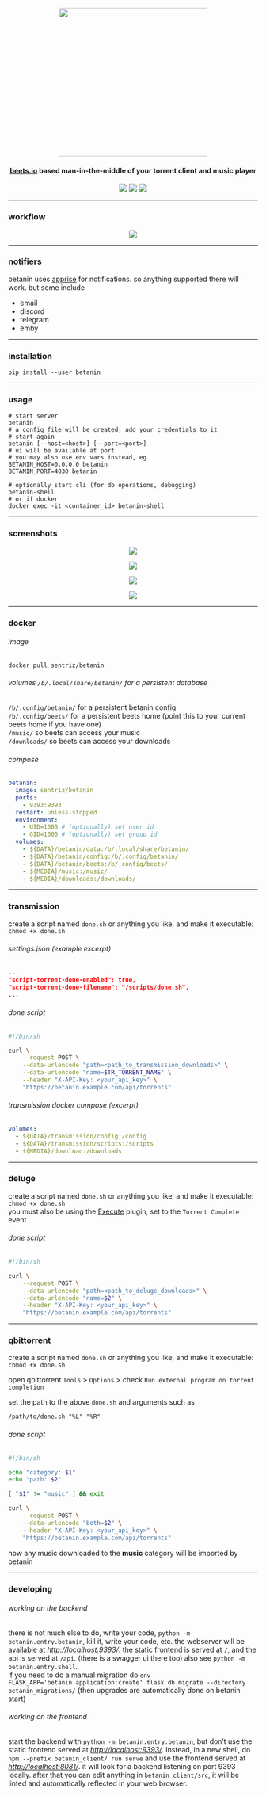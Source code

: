 <p align="center">
<img width="300" src="https://github.com/sentriz/betanin/raw/master/.github/logo.png">
</p>
<h4 align="center">
<a href="http://beets.io/">beets.io</a> based man-in-the-middle of your
torrent client and music player
</h4>
<p align="center">
<a href="http://hub.docker.com/r/sentriz/betanin"><img src="https://img.shields.io/docker/pulls/sentriz/betanin.svg"></a>
<img src="https://img.shields.io/github/issues/sentriz/betanin.svg">
<img src="https://img.shields.io/github/issues-pr/sentriz/betanin.svg">
</p>
<hr>

### workflow

<p align="center">
<img src="https://github.com/sentriz/betanin/raw/master/.github/flow.png">
</p>
<hr>

### notifiers

betanin uses [apprise](https://github.com/caronc/apprise) for
notifications. so anything supported there will work. but some include

- email
- discord
- telegram
- emby

<hr>

### installation

```shell
pip install --user betanin
```

<hr>

### usage

```shell
# start server
betanin
# a config file will be created, add your credentials to it
# start again
betanin [--host=<host>] [--port=<port>]
# ui will be available at port
# you may also use env vars instead, eg
BETANIN_HOST=0.0.0.0 betanin
BETANIN_PORT=4030 betanin

# optionally start cli (for db operations, debugging)
betanin-shell
# or if docker
docker exec -it <container_id> betanin-shell
```

<hr>

### screenshots

<p align="center">
<img src="https://github.com/sentriz/betanin/raw/master/.github/scrot_1.png">
</p>
<p align="center">
<img src="https://github.com/sentriz/betanin/raw/master/.github/scrot_2.png">
</p>
<p align="center">
<img src="https://github.com/sentriz/betanin/raw/master/.github/scrot_3.png">
</p>
<p align="center">
<img src="https://github.com/sentriz/betanin/raw/master/.github/scrot_4.png">
</p>
<hr>

### docker

###### image

`docker pull sentriz/betanin`

###### volumes `/b/.local/share/betanin/` for a persistent database

`/b/.config/betanin/` for a persistent betanin config  
`/b/.config/beets/` for a persistent beets home (point this to your
current beets home if you have one)  
`/music/` so beets can access your music  
`/downloads/` so beets can access your downloads

###### compose

```yml
betanin:
  image: sentriz/betanin
  ports:
    - 9393:9393
  restart: unless-stopped
  environment:
    - UID=1000 # (optionally) set user id
    - GID=1000 # (optionally) set group id
  volumes:
    - ${DATA}/betanin/data:/b/.local/share/betanin/
    - ${DATA}/betanin/config:/b/.config/betanin/
    - ${DATA}/betanin/beets:/b/.config/beets/
    - ${MEDIA}/music:/music/
    - ${MEDIA}/downloads:/downloads/
```

<hr>

### transmission

create a script named `done.sh` or anything you like, and make it
executable:  
`chmod +x done.sh`

###### settings.json (example excerpt)

```json
...
"script-torrent-done-enabled": true,
"script-torrent-done-filename": "/scripts/done.sh",
...
```

###### done script

```bash
#!/bin/sh

curl \
    --request POST \
    --data-urlencode "path=<path_to_transmission_downloads>" \
    --data-urlencode "name=$TR_TORRENT_NAME" \
    --header "X-API-Key: <your_api_key>" \
    "https://betanin.example.com/api/torrents"
```

###### transmission docker compose (excerpt)

```yaml
volumes:
  - ${DATA}/transmission/config:/config
  - ${DATA}/transmission/scripts:/scripts
  - ${MEDIA}/download:/downloads
```

<hr>

### deluge

create a script named `done.sh` or anything you like, and make it
executable:  
`chmod +x done.sh`  
you must also be using the
[Execute](https://dev.deluge-torrent.org/wiki/Plugins/Execute) plugin,
set to the `Torrent Complete` event

###### done script

```bash
#!/bin/sh

curl \
    --request POST \
    --data-urlencode "path=<path_to_deluge_downloads>" \
    --data-urlencode "name=$2" \
    --header "X-API-Key: <your_api_key>" \
    "https://betanin.example.com/api/torrents"
```

<hr>

### qbittorrent

create a script named `done.sh` or anything you like, and make it
executable:  
`chmod +x done.sh`

open qbittorrent `Tools` > `Options` > check `Run external program on torrent completion`

set the path to the above `done.sh` and arguments such as

```
/path/to/done.sh "%L" "%R"
```

###### done script

```bash
#!/bin/sh

echo "category: $1"
echo "path: $2"

[ "$1" != "music" ] && exit

curl \
    --request POST \
    --data-urlencode "both=$2" \
    --header "X-API-Key: <your_api_key>" \
    "https://betanin.example.com/api/torrents"
```

now any music downloaded to the **music** category will be imported by betanin

<hr>

### developing

###### working on the backend

there is not much else to do, write your code,
`python -m betanin.entry.betanin`, kill it, write your code, etc. the
webserver will be available at _<http://localhost:9393/>_. the static
frontend is served at `/`, and the api is served at `/api`. (there is a
swagger ui there too) also see `python -m betanin.entry.shell`.  
if you need to do a manual migration do
`env FLASK_APP='betanin.application:create' flask db migrate --directory betanin_migrations/`
(then upgrades are automatically done on betanin start)

###### working on the frontend

start the backend with `python -m betanin.entry.betanin`, but don’t use
the static frontend served at _<http://localhost:9393/>_. Instead, in a
new shell, do `npm --prefix betanin_client/ run serve` and use the
frontend served at _<http://localhost:8081/>_. it will look for a backend
listening on port 9393 locally. after that you can edit anything in
`betanin_client/src`, it will be linted and automatically reflected in
your web browser.
